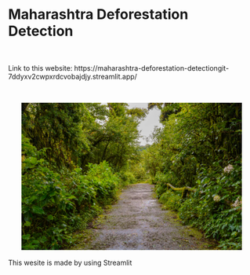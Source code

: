 <h1>Maharashtra Deforestation Detection</h1>
<br>
<p>Link to this website: https://maharashtra-deforestation-detectiongit-7ddyxv2cwpxrdcvobajdjy.streamlit.app/</p>
<br>
<p align="center">
  <img style="height:300px" src="images/Amt.webp" alt="A view of forest trees">
</p>
<p>This wesite is made by using Streamlit</p>
